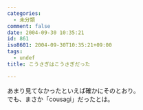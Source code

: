 ```yaml
---
categories:
  - 未分類
comment: false
date: 2004-09-30 10:35:21
id: 861
iso8601: 2004-09-30T10:35:21+09:00
tags:
  - undef
title: こうさぎはこうさぎだった

---
```


<div class="entry-body">
                                 <p>あまり見てなかったといえば確かにそのとおり。<br />
でも、まさか「cousagi」だったとは。</p>
                              </div>    	